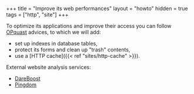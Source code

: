 +++
title = "Improve its web performances"
layout = "howto"
hidden = true
tags = ["http", "site"]
+++

To optimize its applications and improve their access you can follow [OPquast](https://checklists.opquast.com/en/qualiteweb/) advices, to which we will add:

- set up indexes in database tables,
- protect its forms and clean up "trash" contents,
- use a [HTTP cache]({{< ref "sites/http-cache" >}}).

External website analysis services:

- [DareBoost](https://www.dareboost.com/)
- [Pingdom](https://tools.pingdom.com/)
